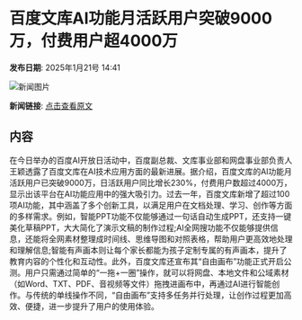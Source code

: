 # 百度文库AI功能月活跃用户突破9000万，付费用户超4000万

**发布日期**: 2025年1月21号 14:41

![新闻图片](https://pic.chinaz.com/picmap/202004082215203473_3.jpg)

**新闻链接**: [点击查看原文](https://www.aibase.com/zh/news/14893)

## 内容

在今日举办的百度AI开放日活动中，百度副总裁、文库事业部和网盘事业部负责人王颖透露了百度文库在AI技术应用方面的最新进展。据介绍，百度文库的AI功能月活跃用户已突破9000万，日活跃用户同比增长230%，付费用户数超过4000万，显示出该平台在AI功能应用中的强大吸引力。过去一年，百度文库新增了超过100项AI功能，其中涵盖了多个创新工具，以满足用户在文档处理、学习、创作等方面的多样需求。例如，智能PPT功能不仅能够通过一句话自动生成PPT，还支持一键美化草稿PPT，大大简化了演示文稿的制作过程;AI全网搜功能不仅能够提供信息，还能将全网素材整理成时间线、思维导图和对照表格，帮助用户更高效地处理和理解信息;智能有声画本则让每个家长都能为孩子定制专属的有声画本，提升了教育内容的个性化和互动性。此外，百度文库还宣布其“自由画布”功能正式开启公测。用户只需通过简单的“一拖+一圈”操作，就可以将网盘、本地文件和公域素材（如Word、TXT、PDF、音视频等文件）拖拽进画布中，再通过AI进行智能创作。与传统的单线操作不同，“自由画布”支持多任务并行处理，让创作过程更加高效、便捷，进一步提升了用户的使用体验。
